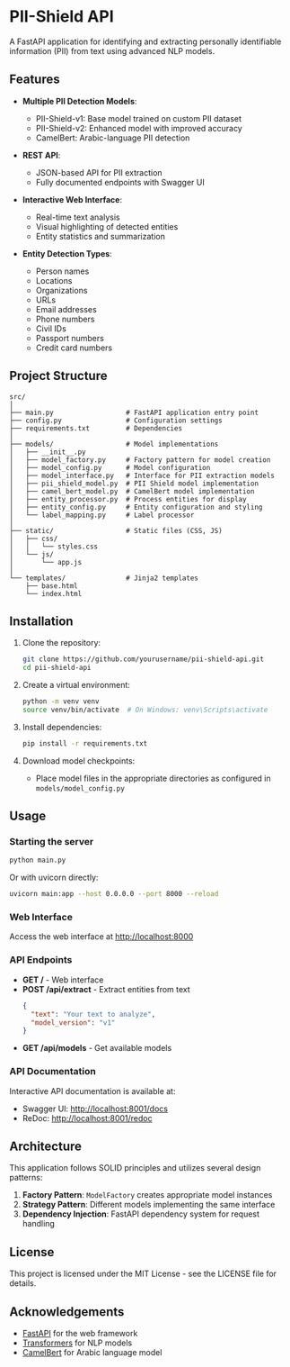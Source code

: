 # PII-Shield API

A FastAPI application for identifying and extracting personally identifiable information (PII) from text using advanced NLP models.

## Features

- **Multiple PII Detection Models**:
  - PII-Shield-v1: Base model trained on custom PII dataset
  - PII-Shield-v2: Enhanced model with improved accuracy
  - CamelBert: Arabic-language PII detection

- **REST API**:
  - JSON-based API for PII extraction
  - Fully documented endpoints with Swagger UI

- **Interactive Web Interface**:
  - Real-time text analysis
  - Visual highlighting of detected entities
  - Entity statistics and summarization

- **Entity Detection Types**:
  - Person names
  - Locations
  - Organizations
  - URLs
  - Email addresses
  - Phone numbers
  - Civil IDs
  - Passport numbers
  - Credit card numbers

## Project Structure

```
src/
│
├── main.py                  # FastAPI application entry point
├── config.py                # Configuration settings
├── requirements.txt         # Dependencies
│
├── models/                  # Model implementations
│   ├── __init__.py
│   ├── model_factory.py     # Factory pattern for model creation
│   ├── model_config.py      # Model configuration
│   ├── model_interface.py   # Interface for PII extraction models
│   ├── pii_shield_model.py  # PII Shield model implementation
│   ├── camel_bert_model.py  # CamelBert model implementation
│   ├── entity_processor.py  # Process entities for display
│   ├── entity_config.py     # Entity configuration and styling
│   └── label_mapping.py     # Label processor
│
├── static/                  # Static files (CSS, JS)
│   ├── css/
│   │   └── styles.css
│   └── js/
│       └── app.js
│
└── templates/               # Jinja2 templates
    ├── base.html
    └── index.html
```

## Installation

1. Clone the repository:
   ```bash
   git clone https://github.com/yourusername/pii-shield-api.git
   cd pii-shield-api
   ```

2. Create a virtual environment:
   ```bash
   python -m venv venv
   source venv/bin/activate  # On Windows: venv\Scripts\activate
   ```

3. Install dependencies:
   ```bash
   pip install -r requirements.txt
   ```

4. Download model checkpoints:
   - Place model files in the appropriate directories as configured in `models/model_config.py`

## Usage

### Starting the server

```bash
python main.py
```

Or with uvicorn directly:

```bash
uvicorn main:app --host 0.0.0.0 --port 8000 --reload
```

### Web Interface

Access the web interface at [http://localhost:8000](http://localhost:8000)

### API Endpoints

- **GET /** - Web interface
- **POST /api/extract** - Extract entities from text
  ```json
  {
    "text": "Your text to analyze",
    "model_version": "v1"
  }
  ```
- **GET /api/models** - Get available models

### API Documentation

Interactive API documentation is available at:
- Swagger UI: [http://localhost:8001/docs](http://localhost:8001/docs)
- ReDoc: [http://localhost:8001/redoc](http://localhost:8001/redoc)

## Architecture

This application follows SOLID principles and utilizes several design patterns:

1. **Factory Pattern**: `ModelFactory` creates appropriate model instances
2. **Strategy Pattern**: Different models implementing the same interface
3. **Dependency Injection**: FastAPI dependency system for request handling

## License

This project is licensed under the MIT License - see the LICENSE file for details.

## Acknowledgements

- [FastAPI](https://fastapi.tiangolo.com/) for the web framework
- [Transformers](https://huggingface.co/docs/transformers/index) for NLP models
- [CamelBert](https://github.com/CAMeL-Lab/CAMeLBERT) for Arabic language model
